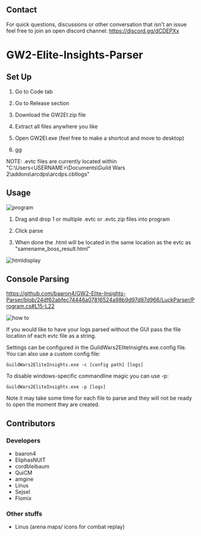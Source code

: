 ## Contact
For quick questions, discussions or other conversation that isn't an issue feel free to join an open discord channel: 
https://discord.gg/dCDEPXx

# GW2-Elite-Insights-Parser
## Set Up

1. Go to Code tab

2. Go to Release section

3. Download the GW2EI.zip file

4. Extract all files anywhere you like

5. Open GW2EI.exe (feel free to make a shortcut and move to desktop)

6. gg

NOTE: .evtc files are currently located within "C:\Users\<USERNAME>\Documents\Guild Wars 2\addons\arcdps\arcdps.cbtlogs"
## Usage
![program](https://user-images.githubusercontent.com/30677999/38950127-284f2d10-430a-11e8-937b-67a325a2a296.PNG)

1. Drag and drop 1 or multiple .evtc or .evtc.zip files into program

2. Click parse

3. When done the .html will be located in the same location as the evtc as "samename_boss_result.html"

![htmldisplay](https://user-images.githubusercontent.com/30677999/38950250-816c559e-430a-11e8-8159-1cf073a5fa44.PNG)

## Console Parsing

https://github.com/baaron4/GW2-Elite-Insights-Parser/blob/24df62abfec74446a07816524a98b9d97d87d966/LuckParser/Program.cs#L15-L22

![how to](https://user-images.githubusercontent.com/30677999/40148954-6ec9215a-5936-11e8-94ad-d2520e7c4539.PNG)

If you would like to have your logs parsed without the GUI pass the file location of each evtc file as a string. 

Settings can be configured in the GuildWars2EliteInsights.exe.config file. You can also use a custom config file:

```
GuildWars2EliteInsights.exe -c [config path] [logs]
```

To disable windows-specific commandline magic you can use -p:

```
GuildWars2EliteInsights.exe -p [logs]
```

Note it may take some time for each file to parse and they will not be ready to open the moment they are created.

## Contributors
### Developers
- baaron4
- EliphasNUIT
- cordbleibaum
- QuiCM
- amgine
- Linus
- Sejsel
- Flomix

### Other stuffs
- Linus (arena maps/ icons for combat replay)


